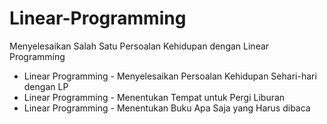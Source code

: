 # Linear-Programming
Menyelesaikan Salah Satu Persoalan Kehidupan dengan Linear Programming

- Linear Programming - Menyelesaikan Persoalan Kehidupan Sehari-hari dengan LP
- Linear Programming - Menentukan Tempat untuk Pergi Liburan
- Linear Programming - Menentukan Buku Apa Saja yang Harus dibaca

